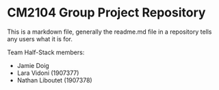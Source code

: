 # CM2104 Group Project Repository
This is a markdown file, generally the readme.md file in a repository tells any users what it is for. 

Team Half-Stack members:
  - Jamie Doig
  - Lara Vidoni (1907377)
  - Nathan Liboutet (1907378)

